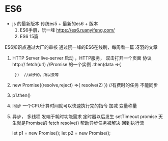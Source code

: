# ES6
- js 的最新版本
    传统es5 + 最新的es6 + 版本
    1. ES6手册，阮一峰
    https://es6.ruanyifeng.com/
    2. ES6 15篇

ES6知识点通过大厂的审核
通过阮一峰的ES6在线刷，每周看一篇
冴羽的文章

1. HTTP Server
    live-server 启动 ，HTTP服务， 双击打开一个页面
    协议 http://
    fetch(url)  //Promise 的一个实例
        .then(data =>{

        })  //异步的，所以要等
2. new Promise((resolve,reject) =>{
    resolve(2)
})  //有费时的任务  不能同步

3. p1.then()
4. 同步
    一个CPU计算时间就可以快速执行完的指令
    加减 变量称量 
5. 异步， 多线程
    发端于耗时功能需求
    定时器以后发生 setTimeout
    promise 天生就是Promise的 fetch
    resolve() 帮助异步任务被解决
    回到执行流 

    let p1 = new Promise();
    let p2 = new Promise();
